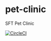 # pet-clinic

SFT Pet Clinic

[![CircleCI](https://circleci.com/gh/sargiss987/pet-clinic/tree/main.svg?style=svg)](https://circleci.com/gh/sargiss987/pet-clinic/tree/main)
